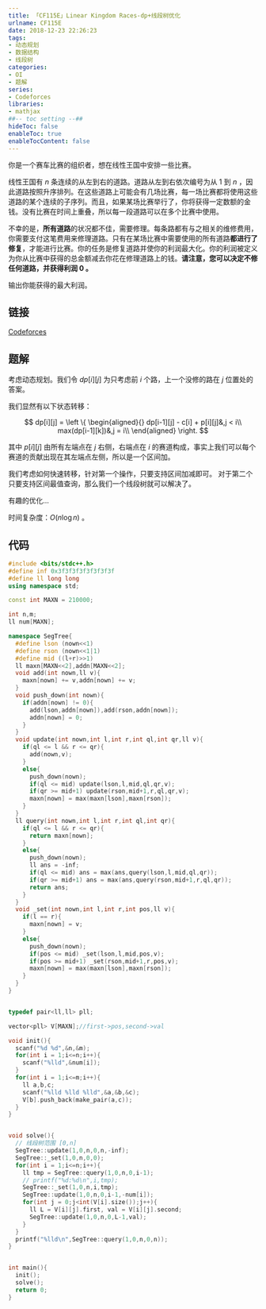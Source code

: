 ```yaml
---
title: 「CF115E」Linear Kingdom Races-dp+线段树优化
urlname: CF115E
date: 2018-12-23 22:26:23
tags:
- 动态规划
- 数据结构
- 线段树
categories: 
- OI
- 题解
series:
- Codeforces
libraries:
- mathjax 
##-- toc setting --##
hideToc: false
enableToc: true
enableTocContent: false
---
```


你是一个赛车比赛的组织者，想在线性王国中安排一些比赛。

线性王国有 $n$ 条连续的从左到右的道路。道路从左到右依次编号为从 $1$ 到 $n$ ，因此道路按照升序排列。在这些道路上可能会有几场比赛，每一场比赛都将使用这些道路的某个连续的子序列。而且，如果某场比赛举行了，你将获得一定数额的金钱。没有比赛在时间上重叠，所以每一段道路可以在多个比赛中使用。

不幸的是，**所有道路**的状况都不佳，需要修理。每条路都有与之相关的维修费用，你需要支付这笔费用来修理道路。只有在某场比赛中需要使用的所有道路**都进行了修复**，才能进行比赛。你的任务是修复道路并使你的利润最大化。你的利润被定义为你从比赛中获得的总金额减去你花在修理道路上的钱。**请注意，您可以决定不修任何道路，并获得利润 $0$ 。**

输出你能获得的最大利润。

<!--more-->

## 链接

[Codeforces](https://codeforces.com/problemset/problem/115/E)

## 题解

考虑动态规划。我们令 $dp[i][j]$ 为只考虑前 $i$ 个路，上一个没修的路在 $j$ 位置处的答案。

我们显然有以下状态转移：

$$
dp[i][j] = \left \{
\begin{aligned}{}
dp[i-1][j] - c[i] + p[i][j]&,j < i\\
max(dp[i-1][k])&,j = i\\
\end{aligned}
\right.
$$

其中 $p[i][j]$ 由所有左端点在 $j$ 右侧，右端点在 $i$ 的赛道构成，事实上我们可以每个赛道的贡献出现在其左端点左侧，所以是一个区间加。

我们考虑如何快速转移，针对第一个操作，只要支持区间加减即可。
对于第二个只要支持区间最值查询，那么我们一个线段树就可以解决了。

有趣的优化...

时间复杂度：$O(n \log n)$ 。

## 代码


```cpp
#include <bits/stdc++.h>
#define inf 0x3f3f3f3f3f3f3f3f
#define ll long long
using namespace std;

const int MAXN = 210000;

int n,m;
ll num[MAXN];

namespace SegTree{
  #define lson (nown<<1)
  #define rson (nown<<1|1)
  #define mid ((l+r)>>1)
  ll maxn[MAXN<<2],addn[MAXN<<2];
  void add(int nown,ll v){
    maxn[nown] += v,addn[nown] += v;
  }
  void push_down(int nown){
    if(addn[nown] != 0){
      add(lson,addn[nown]),add(rson,addn[nown]);
      addn[nown] = 0;
    }
  }
  void update(int nown,int l,int r,int ql,int qr,ll v){
    if(ql <= l && r <= qr){
      add(nown,v);
    }
    else{
      push_down(nown);
      if(ql <= mid) update(lson,l,mid,ql,qr,v);
      if(qr >= mid+1) update(rson,mid+1,r,ql,qr,v);
      maxn[nown] = max(maxn[lson],maxn[rson]);
    }
  }
  ll query(int nown,int l,int r,int ql,int qr){
    if(ql <= l && r <= qr){
      return maxn[nown];
    }
    else{
      push_down(nown);
      ll ans = -inf;
      if(ql <= mid) ans = max(ans,query(lson,l,mid,ql,qr));
      if(qr >= mid+1) ans = max(ans,query(rson,mid+1,r,ql,qr));
      return ans;
    }
  }
  void _set(int nown,int l,int r,int pos,ll v){
    if(l == r){
      maxn[nown] = v;
    }
    else{
      push_down(nown);
      if(pos <= mid) _set(lson,l,mid,pos,v);
      if(pos >= mid+1) _set(rson,mid+1,r,pos,v);
      maxn[nown] = max(maxn[lson],maxn[rson]);
    }
  }
}


typedef pair<ll,ll> pll;

vector<pll> V[MAXN];//first->pos,second->val

void init(){
  scanf("%d %d",&n,&m);
  for(int i = 1;i<=n;i++){
    scanf("%lld",&num[i]);
  }
  for(int i = 1;i<=m;i++){
    ll a,b,c;
    scanf("%lld %lld %lld",&a,&b,&c);
    V[b].push_back(make_pair(a,c));
  }
}


void solve(){
  // 线段树范围 [0,n]
  SegTree::update(1,0,n,0,n,-inf);
  SegTree::_set(1,0,n,0,0);
  for(int i = 1;i<=n;i++){
    ll tmp = SegTree::query(1,0,n,0,i-1);
    // printf("%d:%d\n",i,tmp);
    SegTree::_set(1,0,n,i,tmp);
    SegTree::update(1,0,n,0,i-1,-num[i]);
    for(int j = 0;j<int(V[i].size());j++){
      ll L = V[i][j].first, val = V[i][j].second;
      SegTree::update(1,0,n,0,L-1,val);
    }
  }
  printf("%lld\n",SegTree::query(1,0,n,0,n));
}


int main(){
  init();
  solve();
  return 0;
}
```

